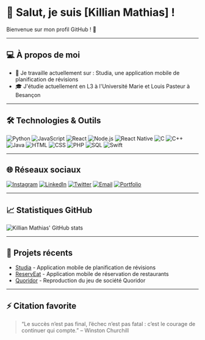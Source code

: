 # 👋 Salut, je suis [Killian Mathias] !

Bienvenue sur mon profil GitHub ! 🚀

---

## 💻 À propos de moi

- 🔭 Je travaille actuellement sur : Studia, une application mobile de planification de révisions
- 🎓 J'étudie actuellement en L3 à l'Université Marie et Louis Pasteur à Besançon

---

## 🛠️ Technologies & Outils

![Python](https://img.shields.io/badge/Python-3776AB?style=for-the-badge&logo=python&logoColor=white)
![JavaScript](https://img.shields.io/badge/JavaScript-F7DF1E?style=for-the-badge&logo=javascript&logoColor=black)
![React](https://img.shields.io/badge/React-20232A?style=for-the-badge&logo=react&logoColor=61DAFB)
![Node.js](https://img.shields.io/badge/Node.js-339933?style=for-the-badge&logo=node.js&logoColor=white)
![React Native](https://img.shields.io/badge/React%20Native-20232A?style=for-the-badge&logo=react&logoColor=61DAFB)
![C](https://img.shields.io/badge/C-00599C?style=for-the-badge&logo=c&logoColor=white)
![C++](https://img.shields.io/badge/C++-00599C?style=for-the-badge&logo=c%2B%2B&logoColor=white)
![Java](https://img.shields.io/badge/Java-007396?style=for-the-badge&logo=java&logoColor=white)
![HTML](https://img.shields.io/badge/HTML-E34F26?style=for-the-badge&logo=html5&logoColor=white)
![CSS](https://img.shields.io/badge/CSS-1572B6?style=for-the-badge&logo=css3&logoColor=white)
![PHP](https://img.shields.io/badge/PHP-777BB4?style=for-the-badge&logo=php&logoColor=white)
![SQL](https://img.shields.io/badge/SQL-4479A1?style=for-the-badge&logo=postgresql&logoColor=white)
![Swift](https://img.shields.io/badge/Swift-FA7343?style=for-the-badge&logo=swift&logoColor=white)

---

## 🌐 Réseaux sociaux

[![Instagram](https://img.shields.io/badge/Instagram-E4405F?style=for-the-badge&logo=instagram&logoColor=white)](https://www.instagram.com/killian.mths)
[![LinkedIn](https://img.shields.io/badge/LinkedIn-0A66C2?style=for-the-badge&logo=linkedin&logoColor=white)](https://www.linkedin.com/in/killianmathias)
[![Twitter](https://img.shields.io/badge/Twitter-1DA1F2?style=for-the-badge&logo=twitter&logoColor=white)](https://twitter.com/killianmathias)
[![Email](https://img.shields.io/badge/Email-D14836?style=for-the-badge&logo=gmail&logoColor=white)](mailto:killianmathias@icloud.com)
[![Portfolio](https://img.shields.io/badge/Portfolio-000000?style=for-the-badge&logo=google-chrome&logoColor=white)](https://www.killianmathias.fr)

---

## 📈 Statistiques GitHub

![Killian Mathias' GitHub stats](https://github-readme-stats.vercel.app/api?username=killianmathias&show_icons=true&theme=radical)

---

## 🌟 Projets récents

- [Studia](lien_du_projet) - Application mobile de planification de révisions
- [ReservEat](lien_du_projet) - Application mobile de réservation de restaurants
- [Quoridor](lien_du_projet) - Reproduction du jeu de société Quoridor

---

## ⚡ Citation favorite

> “Le succès n’est pas final, l’échec n’est pas fatal : c’est le courage de continuer qui compte.” – Winston Churchill

